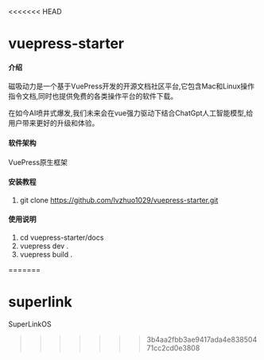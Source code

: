 <<<<<<< HEAD
# vuepress-starter

#### 介绍
磁吸动力是一个基于VuePress开发的开源文档社区平台,它包含Mac和Linux操作指令文档,同时也提供免费的各类操作平台的软件下载。

在如今AI喷井式爆发,我们未来会在vue强力驱动下结合ChatGpt人工智能模型,给用户带来更好的升级和体验。

#### 软件架构
VuePress原生框架


#### 安装教程

1.  git clone https://github.com/lvzhuo1029/vuepress-starter.git

#### 使用说明

1.  cd vuepress-starter/docs
2.  vuepress dev .
3.  vuepress build .

=======
# superlink
SuperLinkOS
>>>>>>> 3b4aa2fbb3ae9417ada4e83850471cc2cd0e3808
